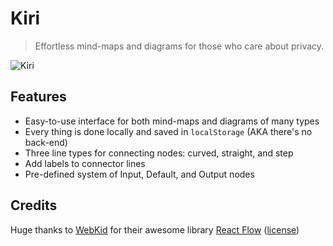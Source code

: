 # Kiri

> Effortless mind-maps and diagrams for those who care about privacy.

![Kiri](https://codeberg.org/athena/Kiri/raw/branch/main/public/kiri.png)

## Features

- Easy-to-use interface for both mind-maps and diagrams of many types
- Every thing is done locally and saved in `localStorage` (AKA there's no back-end)
- Three line types for connecting nodes: curved, straight, and step
- Add labels to connector lines
- Pre-defined system of Input, Default, and Output nodes

## Credits

Huge thanks to [WebKid](https://github.com/wbkd) for their awesome library [React Flow](https://github.com/wbkd/react-flow/) ([license](https://github.com/wbkd/react-flow/blob/main/LICENSE))
